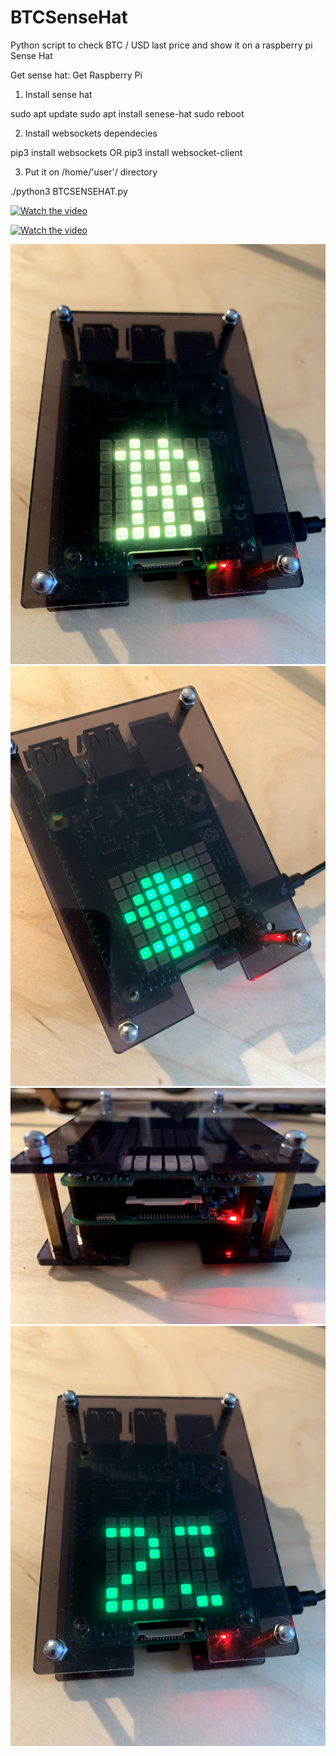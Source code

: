 # BTCSenseHat
Python script to check BTC / USD last price and show it on a raspberry pi Sense Hat

Get sense hat: 
Get Raspberry Pi 

1. Install sense hat

sudo apt update
sudo apt install senese-hat
sudo reboot

2. Install websockets dependecies

pip3 install websockets
OR
pip3 install websocket-client

3. Put it on    /home/'user'/    directory

./python3 BTCSENSEHAT.py


[![Watch the video](https://img.youtube.com/vi/6tJn6tiZt7Y/maxresdefault.jpg)](https://youtu.be/6tJn6tiZt7Y)

[![Watch the video](https://img.youtube.com/vi/Pa0huNfDCEU/maxresdefault.jpg)](https://youtu.be/Pa0huNfDCEU)



![BTC Sense Hat](IMG_1341.jpg)
![BTC Sense Hat](IMG_1332.jpg)
![BTC Sense Hat](IMG_1335.jpg)
![BTC Sense Hat](IMG_1343.jpg)

